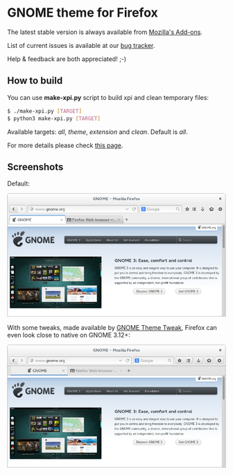 # GNOME theme for Firefox

The latest stable version is always available from [Mozilla's Add-ons](https://addons.mozilla.org/firefox/addon/adwaita/).

List of current issues is available at our [bug tracker](https://gitlab.com/HeikoAdams/firefox-gnome3-theme/issues).

Help & feedback are both appreciated! ;-)

## How to build

You can use __make-xpi.py__ script to build xpi and clean temporary files:

```Bash
$ ./make-xpi.py [TARGET]
$ python3 make-xpi.py [TARGET]
```

Available targets: _all_, _theme_, _extension_ and _clean_. Default is _all_.

For more details please check [this page](https://github.com/seleznev/firefox-complete-theme-build-system#firefox-complete-theme-build-system).

## Screenshots

Default:

![Screenshot: default](screenshots/screenshot-theme.png)

With some tweaks, made available by [GNOME Theme Tweak](https://addons.mozilla.org/firefox/addon/gnome-theme-tweak/), Firefox can even look close to native on GNOME 3.12+:

![Screenshot with tweaks](screenshots/screenshot-tweaks.png)